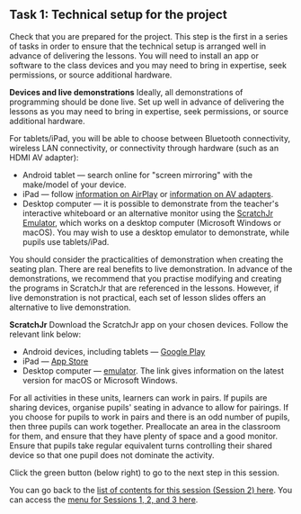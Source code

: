 ## Task 1: Technical setup for the project

Check that you are prepared for the project. This step is the first in a series of tasks in order to ensure that the technical setup is arranged well in advance of delivering the lessons. You will need to install an app or software to the class devices and you may need to bring in expertise, seek permissions, or source additional hardware. 

**Devices and live demonstrations**
Ideally, all demonstrations of programming should be done live. Set up well in advance of delivering the lessons as you may need to bring in expertise, seek permissions, or source additional hardware. 

For tablets/iPad, you will be able to choose between Bluetooth connectivity, wireless LAN connectivity, or connectivity through hardware (such as an HDMI AV adapter):
+ Android tablet — search online for "screen mirroring" with the make/model of your device.
+ iPad — follow [information on AirPlay](https://support.apple.com/en-us/HT204289) or [information on AV adapters](https://support.apple.com/en-us/HT202044). 
+ Desktop computer — it is possible to demonstrate from the teacher's interactive whiteboard or an alternative monitor using the [ScratchJr Emulator](https://jfo8000.github.io/ScratchJr-Desktop), which works on a desktop computer (Microsoft Windows or macOS). You may wish to use a desktop emulator to demonstrate, while pupils use tablets/iPad.

You should consider the practicalities of demonstration when creating the seating plan. There are real benefits to live demonstration. In advance of the demonstrations, we recommend that you practise modifying and creating the programs in ScratchJr that are referenced in the lessons. However, if live demonstration is not practical, each set of lesson slides offers an alternative to live demonstration. 

**ScratchJr**
Download the ScratchJr app on your chosen devices. Follow the relevant link below: 
+ Android devices, including tablets — [Google Play](https://play.google.com/store/apps/details?id=org.scratchjr.android&hl=en_GB)
+ iPad — [App Store](https://apps.apple.com/us/app/scratchjr/id895485086)
+ Desktop computer — [emulator](https://jfo8000.github.io/ScratchJr-Desktop). The link gives information on the latest version for macOS or Microsoft Windows.

For all activities in these units, learners can work in pairs. If pupils are sharing devices, organise pupils' seating in advance to allow for pairings. If you choose for pupils to work in pairs and there is an odd number of pupils, then three pupils can work together. Preallocate an area in the classroom for them, and ensure that they have plenty of space and a good monitor. Ensure that pupils take regular equivalent turns controlling their shared device so that one pupil does not dominate the activity.

Click the green button (below right) to go to the next step in this session.

You can go back to the [list of contents for this session (Session 2) here](https://projects.raspberrypi.org/en/projects/KS1StorytellingTraining_Session2_GBICi1b). 
You can access the [menu for Sessions 1, 2, and 3 here](https://projects.raspberrypi.org/en/pathways/ks1-storytellingtraining-gbici1b).

